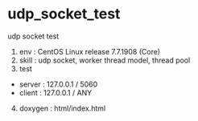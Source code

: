 # udp_socket_test
udp socket test

1. env : CentOS Linux release 7.7.1908 (Core)
2. skill : udp socket, worker thread model, thread pool
3. test
- server : 127.0.0.1 / 5060
- client : 127.0.0.1 / ANY
4. doxygen : html/index.html
